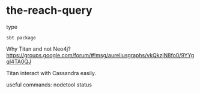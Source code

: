 # the-reach-query

type

    sbt package





Why Titan and not Neo4j?
https://groups.google.com/forum/#!msg/aureliusgraphs/vkQkzjN8fo0/9YYgqI4TA0QJ

Titan interact with Cassandra easily.




useful commands:
nodetool status
